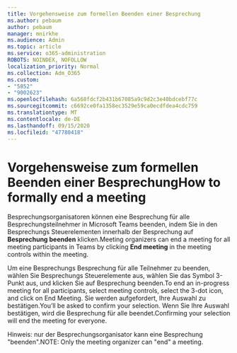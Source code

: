 ```yaml
---
title: Vorgehensweise zum formellen Beenden einer Besprechung
ms.author: pebaum
author: pebaum
manager: mnirkhe
ms.audience: Admin
ms.topic: article
ms.service: o365-administration
ROBOTS: NOINDEX, NOFOLLOW
localization_priority: Normal
ms.collection: Adm_O365
ms.custom:
- "5852"
- "9002623"
ms.openlocfilehash: 6a568fdcf2b431b67085a9c9d2c3e40bdcebf77c
ms.sourcegitcommit: c6692ce0fa1358ec3529e59ca0ecdfdea4cdc759
ms.translationtype: MT
ms.contentlocale: de-DE
ms.lasthandoff: 09/15/2020
ms.locfileid: "47780418"
---
```

# <a name="how-to-formally-end-a-meeting"></a><span data-ttu-id="adfb7-102">Vorgehensweise zum formellen Beenden einer Besprechung</span><span class="sxs-lookup"><span data-stu-id="adfb7-102">How to formally end a meeting</span></span>

<span data-ttu-id="adfb7-103">Besprechungsorganisatoren können eine Besprechung für alle Besprechungsteilnehmer in Microsoft Teams beenden, indem Sie in den Besprechungs Steuerelementen innerhalb der Besprechung auf **Besprechung beenden** klicken.</span><span class="sxs-lookup"><span data-stu-id="adfb7-103">Meeting organizers can end a meeting for all meeting participants in Teams by clicking **End meeting** in the meeting controls within the meeting.</span></span>  

<span data-ttu-id="adfb7-104">Um eine Besprechungs Besprechung für alle Teilnehmer zu beenden, wählen Sie Besprechungs Steuerelemente aus, wählen Sie das Symbol 3-Punkt aus, und klicken Sie auf Besprechung beenden.</span><span class="sxs-lookup"><span data-stu-id="adfb7-104">To end an in-progress meeting for all participants, select meeting controls, select the 3-dot icon, and click on End Meeting.</span></span> <span data-ttu-id="adfb7-105">Sie werden aufgefordert, Ihre Auswahl zu bestätigen.</span><span class="sxs-lookup"><span data-stu-id="adfb7-105">You’ll be asked to confirm your selection.</span></span> <span data-ttu-id="adfb7-106">Wenn Sie Ihre Auswahl bestätigen, wird die Besprechung für alle beendet.</span><span class="sxs-lookup"><span data-stu-id="adfb7-106">Confirming your selection will end the meeting for everyone.</span></span>

<span data-ttu-id="adfb7-107">Hinweis: nur der Besprechungsorganisator kann eine Besprechung "beenden".</span><span class="sxs-lookup"><span data-stu-id="adfb7-107">NOTE: Only the meeting organizer can "end" a meeting.</span></span>